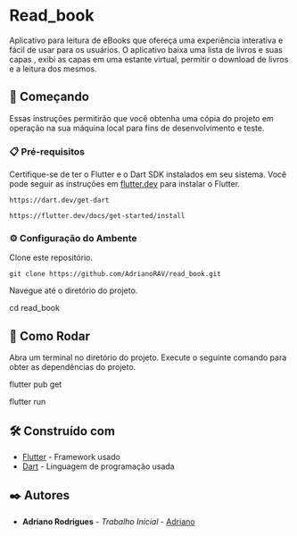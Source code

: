 
# Read_book

Aplicativo para leitura de eBooks que ofereça uma experiência interativa e fácil de usar para os
usuários. O aplicativo baixa uma lista de livros e suas capas , exibi as capas em
uma estante virtual, permitir o download de livros e a leitura dos mesmos.
## 🚀 Começando

Essas instruções permitirão que você obtenha uma cópia do projeto em operação na sua máquina local para fins de desenvolvimento e teste.


### 📋 Pré-requisitos

Certifique-se de ter o Flutter e o Dart SDK instalados em seu sistema. Você pode seguir as instruções em [flutter.dev](https://flutter.dev/docs/get-started/install) para instalar o Flutter.
```
https://dart.dev/get-dart
```
```
https://flutter.dev/docs/get-started/install
```

### ⚙️ Configuração do Ambente

Clone este repositório.

```[
git clone https://github.com/AdrianoRAV/read_book.git
```
Navegue até o diretório do projeto.

cd read_book

## 🔧 Como Rodar

Abra um terminal no diretório do projeto.
Execute o seguinte comando para obter as dependências do projeto.

flutter pub get

flutter run



## 🛠️ Construído com

* [Flutter](https://docs.flutter.dev/) - Framework usado
* [Dart](https://dart.dev/guides) - Linguagem de programação usada


## ✒️ Autores

* **Adriano Rodrigues** - *Trabalho Inicial* - [Adriano](https://github.com/AdrianoRAV)

